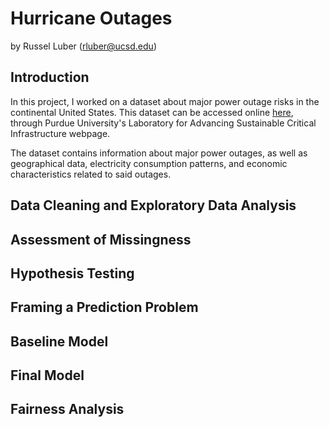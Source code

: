 # Hurricane Outages
by Russel Luber ([rluber@ucsd.edu](mailto:rluber@ucsd.edu))


## Introduction
In this project, I worked on a dataset about major power outage risks in the continental United States. This dataset can be accessed online [here](https://engineering.purdue.edu/LASCI/research-data/outages), through Purdue University's Laboratory for Advancing Sustainable Critical Infrastructure webpage.

The dataset contains information about major power outages, as well as geographical data, electricity consumption patterns, and economic characteristics related to said outages.


## Data Cleaning and Exploratory Data Analysis


## Assessment of Missingness


## Hypothesis Testing



## Framing a Prediction Problem


## Baseline Model


## Final Model



## Fairness Analysis







